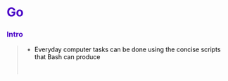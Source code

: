 <h1 style="color:#4b04c7">Go</h1>

<h3 style="color:#4b04c7">Intro</h3>

> - <a style="color:#000000">Everyday computer tasks can be done using the concise scripts that Bash can produce</a>
> <br> 
